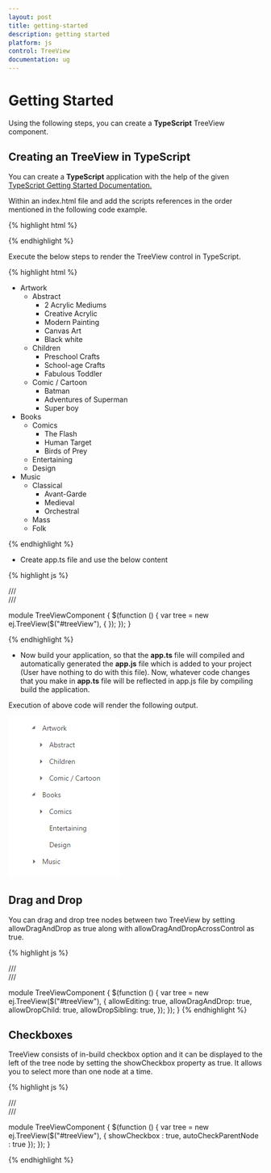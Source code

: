 ```yaml
---
layout: post
title: getting-started
description: getting started
platform: js
control: TreeView
documentation: ug
---
```


# Getting Started



Using the following steps, you can create a **TypeScript** TreeView component.

## Creating an TreeView in TypeScript



You can create a **TypeScript** application with the help of the given [TypeScript Getting Started Documentation. ](https://help.syncfusion.com/js/typescript)

Within an index.html file and add the scripts references in the order mentioned in the following code example.

{% highlight html %}

<!DOCTYPE html>
<html>
<head>
<title>TypeScript Application</title>
<link href="http://cdn.syncfusion.com/**{{**site.releaseversion**}}**/js/web/flat-azure/ej.web.all.min.css" rel="stylesheet" />
<script src="https://code.jquery.com/jquery-3.0.0.min.js"></script>
<script src="http://cdn.syncfusion.com/**{{**site.releaseversion**}}**/js/web/ej.web.all.min.js" type="text/javascript"></script>

</head>
<body>
<!--Add TreeView sample  here-->
</body>
</html>


{% endhighlight %}



Execute the below steps to render the TreeView control in TypeScript.

{% highlight html %}

  <div style="width: 250px; max-width:100%">
        <ul id="treeView">
            <li class="expanded">
                Artwork
                <ul>
                    <li>
                        Abstract
                        <ul>
                            <li>2 Acrylic Mediums</li>
                            <li>Creative Acrylic</li>
                            <li>Modern Painting</li>
                            <li>Canvas Art</li>
                            <li>Black white</li>
                        </ul>
                    </li>
                    <li>
                        Children
                        <ul>
                            <li>Preschool Crafts</li>
                            <li>School-age Crafts</li>
                            <li>Fabulous Toddler</li>
                        </ul>
                    </li>
                    <li>
                        Comic / Cartoon
                        <ul>
                            <li>Batman</li>
                            <li>Adventures of Superman</li>
                            <li>Super boy</li>
                        </ul>
                    </li>
                </ul>
            </li>
            <li class="expanded">
                Books
                <ul>
                    <li>
                        Comics
                        <ul>
                            <li>The Flash</li>
                            <li>Human Target</li>
                            <li>Birds of Prey</li>
                        </ul>
                    </li>
                    <li>Entertaining</li>
                    <li>Design</li>
                </ul>
            </li>
            <li>
                Music
                <ul>
                    <li>
                        Classical
                        <ul>
                            <li>Avant-Garde</li>
                            <li>Medieval</li>
                            <li>Orchestral</li>
                        </ul>
                    </li>
                    <li>Mass</li>
                    <li>Folk</li>
                </ul>
            </li>
        </ul>
    </div>
<script src="app.js"></script>

{% endhighlight %}



* Create app.ts file and use the below content



{% highlight js %}

/// <reference path="jquery.d.ts" />  
/// <reference path="ej.web.all.d.ts" />

module TreeViewComponent {
    $(function () {
        var tree = new ej.TreeView($("#treeView"), {
        });
    });
}

{% endhighlight %}



* Now build your application, so that the **app.ts** file will compiled and automatically generated the **app.js** file which is added to your project (User have nothing to do with this file). Now, whatever code changes that you make in **app.ts** file will be reflected in app.js file by compiling     build the application.



Execution of above code will render the following output.

![](getting-started_images/getting-started_img1.png)


## Drag and Drop

You can drag and drop tree nodes between two TreeView by setting allowDragAndDrop as true along with allowDragAndDropAcrossControl as true.

{% highlight js %}

/// <reference path="jquery.d.ts" />  
/// <reference path="ej.web.all.d.ts" />

module TreeViewComponent {
    $(function () {
        var tree = new ej.TreeView($("#treeView"), {
            allowEditing: true,
            allowDragAndDrop: true,
            allowDropChild: true,
            allowDropSibling: true,
        });
    });
}
{% endhighlight %}

## Checkboxes

TreeView consists of in-build checkbox option and it can be displayed to the left of the tree node by setting the showCheckbox property as true. It allows you to select more than one node at a time.

{% highlight js %}

/// <reference path="jquery.d.ts" />  
/// <reference path="ej.web.all.d.ts" />

module TreeViewComponent {
    $(function () {
        var tree = new ej.TreeView($("#treeView"), {
          showCheckbox : true,
          autoCheckParentNode : true
        });
    });
}

{% endhighlight %}
